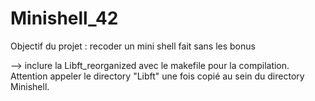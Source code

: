 # Minishell_42
Objectif du projet : recoder un mini shell
fait sans les bonus

--> inclure la Libft_reorganized avec le makefile pour la compilation. Attention appeler le directory "Libft" une fois copié au sein du directory Minishell.
